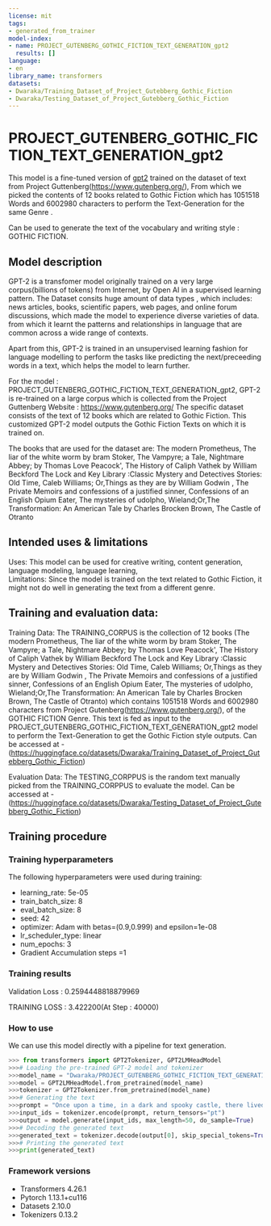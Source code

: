 ```yaml
---
license: mit
tags:
- generated_from_trainer
model-index:
- name: PROJECT_GUTENBERG_GOTHIC_FICTION_TEXT_GENERATION_gpt2
  results: []
language:
- en
library_name: transformers
datasets:
- Dwaraka/Training_Dataset_of_Project_Gutebberg_Gothic_Fiction
- Dwaraka/Testing_Dataset_of_Project_Gutebberg_Gothic_Fiction
---
```


<!-- This model card has been generated automatically according to the information the Trainer had access to. You
should probably proofread and complete it, then remove this comment. -->

# PROJECT_GUTENBERG_GOTHIC_FICTION_TEXT_GENERATION_gpt2

This model is a fine-tuned version of [gpt2](https://huggingface.co/gpt2) trained on the dataset of text from Project Guttenberg(https://www.gutenberg.org/), 
From which we picked the contents of 12 books related to Gothic Fiction which has 1051518 Words and 6002980 characters to perform the Text-Generation 
for the same Genre .

Can be used to generate the text of the vocabulary and writing style : GOTHIC FICTION.
## Model description

GPT-2 is a transfomer model originally trained on a very large corpus(billions of tokens) from Internet, by Open AI in a supervised learning pattern.
The Dataset consits huge amount of data types , which includes: news articles, books, scientific papers, web pages, and online forum discussions, which made the model to
experience diverse varieties of data. from which it learnt the patterns and relationships in language that are common across a wide range of contexts.

Apart from this, GPT-2 is trained in an unsupervised learning fashion for language modelling to perform the tasks like predicting the next/preceeding words in a text, which helps the model to learn further.

For the model : PROJECT_GUTENBERG_GOTHIC_FICTION_TEXT_GENERATION_gpt2, GPT-2 is re-trained on a large corpus which is collected from the Project Guttenberg Website : https://www.gutenberg.org/
The specific dataset consists of the text of 12 books which are related to Gothic Fiction. This customized GPT-2 model outputs the Gothic Fiction Texts on which it is trained on.

The books that are used for the dataset are:
The modern Prometheus, The liar of the white worm by bram Stoker, The Vampyre; a Tale, Nightmare Abbey; by Thomas Love Peacock', The History of Caliph Vathek by William Beckford
The Lock and Key Library :Classic Mystery and Detectives Stories: Old Time, Caleb Williams; Or,Things as they are by William Godwin
, The Private Memoirs and confessions of a justified sinner, Confessions of an English Opium Eater, The mysteries of udolpho, Wieland;Or,The Transformation: An American Tale by Charles Brocken Brown, The Castle of Otranto

## Intended uses & limitations
Uses:
  This model can be used for creative writing, content generation, language modeling, language learning,  
Limitations:
Since the model is trained on the text related to Gothic Fiction, it might not do well in generating the text from a different genre.

## Training and evaluation data:
Training Data:
The TRAINING_CORPUS is the collection of 12 books (The modern Prometheus, The liar of the white worm by bram Stoker, The Vampyre; a Tale, Nightmare Abbey; by Thomas Love Peacock', The History of Caliph Vathek by William Beckford The Lock and Key Library :Classic Mystery and Detectives Stories: Old Time, Caleb Williams; Or,Things as they are by William Godwin , The Private Memoirs and confessions of a justified sinner, Confessions of an English Opium Eater, The mysteries of udolpho, Wieland;Or,The Transformation: An American Tale by Charles Brocken Brown, The Castle of Otranto) which contains 1051518 Words and 6002980 characters from Project Gutenberg(https://www.gutenberg.org/), of the GOTHIC FICTION Genre. This text is fed as input to the PROJECT_GUTENBERG_GOTHIC_FICTION_TEXT_GENERATION_gpt2 model to perform the Text-Generation to get the Gothic Fiction style outputs. 
Can be accessed at - (https://huggingface.co/datasets/Dwaraka/Training_Dataset_of_Project_Gutebberg_Gothic_Fiction)


Evaluation Data:
The TESTING_CORPPUS is the random text manually picked from the TRAINING_CORPPUS to evaluate the model.
Can be accessed at - (https://huggingface.co/datasets/Dwaraka/Testing_Dataset_of_Project_Gutebberg_Gothic_Fiction)

## Training procedure

### Training hyperparameters

The following hyperparameters were used during training:
- learning_rate: 5e-05
- train_batch_size: 8
- eval_batch_size: 8
- seed: 42
- optimizer: Adam with betas=(0.9,0.999) and epsilon=1e-08
- lr_scheduler_type: linear
- num_epochs: 3
- Gradient Accumulation steps =1
### Training results
Validation Loss : 0.2594448818879969




TRAINING LOSS : 3.422200(At Step : 40000)

### How to use

We can use this model directly with a pipeline for text generation.

```python
>>> from transformers import GPT2Tokenizer, GPT2LMHeadModel
>>># Loading the pre-trained GPT-2 model and tokenizer
>>>model_name = "Dwaraka/PROJECT_GUTENBERG_GOTHIC_FICTION_TEXT_GENERATION_gpt2"
>>>model = GPT2LMHeadModel.from_pretrained(model_name)
>>>tokenizer = GPT2Tokenizer.from_pretrained(model_name)
>>># Generating the text
>>>prompt = "Once upon a time, in a dark and spooky castle, there lived a"
>>>input_ids = tokenizer.encode(prompt, return_tensors="pt")
>>>output = model.generate(input_ids, max_length=50, do_sample=True)
>>># Decoding the generated text
>>>generated_text = tokenizer.decode(output[0], skip_special_tokens=True)
>>># Printing the generated text
>>>print(generated_text)
```




### Framework versions

- Transformers 4.26.1
- Pytorch 1.13.1+cu116
- Datasets 2.10.0
- Tokenizers 0.13.2
